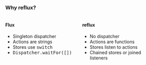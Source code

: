 ### Why reflux?

<div style="float:left; width:48%">
  <h4>Flux</h4>
  <ul>
    <li>Singleton dispatcher</li>
    <li>Actions are strings</li>
    <li>Stores use <pre style="display: inline">switch</pre></li>
    <li><pre style="display: inline">Dispatcher.waitFor([])</pre></li>
  </ul>
</div>
<div style="float:left; width:48%">
  <h4>reflux</h4>
  <ul>
    <li>No dispatcher</li>
    <li>Actions are functions</li>
    <li>Stores listen to actions</li>
    <li>Chained stores or joined listeners</li>
  </ul>
</div>